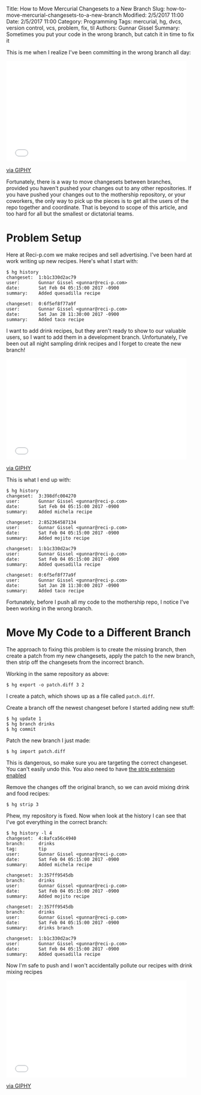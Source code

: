 ﻿Title: How to Move Mercurial Changesets to a New Branch
Slug: how-to-move-mercurial-changesets-to-a-new-branch
Modified: 2/5/2017 11:00
Date: 2/5/2017 11:00
Category: Programming
Tags: mercurial, hg, dvcs, version control, vcs, problem, fix, til
Authors: Gunnar Gissel
Summary: Sometimes you put your code in the wrong branch, but catch it in time to fix it




This is me when I realize I've been committing in the wrong branch all day:


<iframe src="//giphy.com/embed/l41lSR9xZubfd2Qve?html5=true" width="480" height="268" frameBorder="0" class="giphy-embed" allowFullScreen></iframe><p><a href="https://giphy.com/gifs/foxtv-office-l41lSR9xZubfd2Qve">via GIPHY</a></p>


Fortunately, there is a way to move changesets between branches, provided you haven't pushed your changes out to any other repositories.  If you have pushed your changes out to the mothership repository, or your coworkers, the only way to pick up the pieces is to get all the users of the repo together and coordinate.  That is beyond to scope of this article, and too hard for all but the smallest or dictatorial teams.


Problem Setup
=============


Here at Reci-p.com we make recipes and sell advertising.  I've been hard at work writing up new recipes.  Here's what I start with:


    $ hg history
    changeset:  1:b1c330d2ac79
    user:       Gunnar Gissel <gunnar@reci-p.com>
    date:       Sat Feb 04 05:15:00 2017 -0900
    summary:    Added quesadilla recipe
    
    changeset:  0:6f5ef8f77a9f
    user:       Gunnar Gissel <gunnar@reci-p.com>
    date:       Sat Jan 28 11:30:00 2017 -0900
    summary:    Added taco recipe
    
I want to add drink recipes, but they aren't ready to show to our valuable users, so I want to add them in a development branch.  Unfortunately, I've been out all night sampling drink recipes and I forget to create the new branch!  


<iframe src="//giphy.com/embed/e3FaCx7T425qg?html5=true" width="480" height="269" frameBorder="0" class="giphy-embed" allowFullScreen></iframe><p><a href="https://giphy.com/gifs/e3FaCx7T425qg">via GIPHY</a></p>


This is what I end up with:


    $ hg history    
    changeset:  3:398dfc004270
    user:       Gunnar Gissel <gunnar@reci-p.com>
    date:       Sat Feb 04 05:15:00 2017 -0900
    summary:    Added michela recipe
    
    changeset:  2:852364587134
    user:       Gunnar Gissel <gunnar@reci-p.com>
    date:       Sat Feb 04 05:15:00 2017 -0900
    summary:    Added mojito recipe
    
    changeset:  1:b1c330d2ac79
    user:       Gunnar Gissel <gunnar@reci-p.com>
    date:       Sat Feb 04 05:15:00 2017 -0900
    summary:    Added quesadilla recipe
    
    changeset:  0:6f5ef8f77a9f
    user:       Gunnar Gissel <gunnar@reci-p.com>
    date:       Sat Jan 28 11:30:00 2017 -0900
    summary:    Added taco recipe
    
Fortunately, before I push all my code to the mothership repo, I notice I've been working in the wrong branch.  


Move My Code to a Different Branch
====================================


The approach to fixing this problem is to create the missing branch, then create a patch from my new changesets, apply the patch to the new branch, then strip off the changesets from the incorrect branch.


Working in the same repository as above:


    $ hg export -o patch.diff 3 2
    
I create a patch, which shows up as a file called `patch.diff`.


Create a branch off the newest changeset before I started adding new stuff:


    $ hg update 1
    $ hg branch drinks
    $ hg commit
    
Patch the new branch I just made:


    $ hg import patch.diff
    
This is dangerous, so make sure you are targeting the correct changeset.  You can't easily undo this.  You also need to have [the strip extension enabled](https://www.mercurial-scm.org/wiki/StripExtension)


Remove the changes off the original branch, so we can avoid mixing drink and food recipes:


    $ hg strip 3
    
Phew, my repository is fixed.  Now when look at the history I can see that I've got everything in the correct branch:


    $ hg history -l 4
    changeset:  4:8afca56c4940
    branch:     drinks
    tag:        tip
    user:       Gunnar Gissel <gunnar@reci-p.com>
    date:       Sat Feb 04 05:15:00 2017 -0900
    summary:    Added michela recipe
    
    changeset:  3:357ff9545db
    branch:     drinks
    user:       Gunnar Gissel <gunnar@reci-p.com>
    date:       Sat Feb 04 05:15:00 2017 -0900
    summary:    Added mojito recipe
    
    changeset:  2:357ff9545db
    branch:     drinks
    user:       Gunnar Gissel <gunnar@reci-p.com>
    date:       Sat Feb 04 05:15:00 2017 -0900
    summary:    drinks branch
    
    changeset:  1:b1c330d2ac79
    user:       Gunnar Gissel <gunnar@reci-p.com>
    date:       Sat Feb 04 05:15:00 2017 -0900
    summary:    Added quesadilla recipe
    
Now I'm safe to push and I won't accidentally pollute our recipes with drink mixing recipes


<iframe src="//giphy.com/embed/J4ufHCZTcroys?html5=true" width="480" height="258" frameBorder="0" class="giphy-embed" allowFullScreen></iframe><p><a href="https://giphy.com/gifs/party-hard-adventure-time-J4ufHCZTcroys">via GIPHY</a></p>